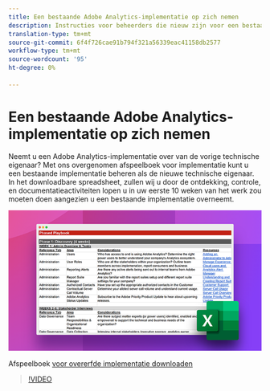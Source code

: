 ```yaml
---
title: Een bestaande Adobe Analytics-implementatie op zich nemen
description: Instructies voor beheerders die nieuw zijn voor een bestaande Adobe Analytics-implementatie.
translation-type: tm+mt
source-git-commit: 6f4f726cae91b794f321a56339eac41158db2577
workflow-type: tm+mt
source-wordcount: '95'
ht-degree: 0%

---
```



# Een bestaande Adobe Analytics-implementatie op zich nemen

Neemt u een Adobe Analytics-implementatie over van de vorige technische eigenaar? Met ons overgenomen afspeelboek voor implementatie kunt u een bestaande implementatie beheren als de nieuwe technische eigenaar. In het downloadbare spreadsheet, zullen wij u door de ontdekking, controle, en documentatieactiviteiten lopen u in uw eerste 10 weken van het werk zou moeten doen aangezien u een bestaande implementatie overneemt.

![Afspeelboek](assets/inherited-impl-playbook.png)

Afspeelboek [voor overerfde implementatie downloaden](assets/adobe_analytics_inherited_implementation_playbook.xlsx)

>[!VIDEO](https://video.tv.adobe.com/v/327314/?quality=12&learn=on)
